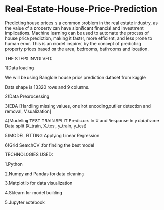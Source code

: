 # Real-Estate-House-Price-Prediction

Predicting house prices is a common problem in the real estate industry, as the value of a property can have significant financial and investment implications. Machine learning can be used to automate the process of house price prediction, making it faster, more efficient, and less prone to human error.
This is an model  inspired by the concept of predicting property prices based on the area, bedrooms, bathrooms and location. 

THE STEPS INVOLVED:

1)Data loading

We will be using Banglore house price prediction dataset from kaggle

Data shape is 13320 rows and 9 columns.

2)Data Preprocessing 

3)EDA
[Handling missing values, one hot encoding,outlier detection and removal, Visualization] 

4)Modeling
TEST TRAIN SPLIT
Predictors in X and Response in y dataframe
Data split (X_train, X_test, y_train, y_test)

5)MODEL FITTING
Applying Linear Regression

6)Grid SearchCV :for finding the best model

TECHNOLOGIES USED:

1.Python

2.Numpy and Pandas for data cleaning

3.Matplotlib for data visualization

4.Sklearn for model building

5.Jupyter notebook
